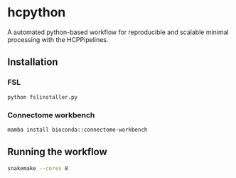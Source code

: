 # hcpython
A automated python-based workflow for reproducible and scalable minimal processing with the HCPPipelines.

## Installation

### FSL
```
python fslinstaller.py
```

### Connectome workbench
```bash
mamba install bioconda::connectome-workbench
```

## Running the workflow

```bash
snakemake --cores 8
```